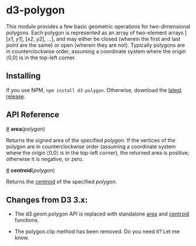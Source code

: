 # d3-polygon

This module provides a few basic geometric operations for two-dimensional polygons. Each polygon is represented as an array of two-element arrays [​[<i>x1</i>, <i>y1</i>], [<i>x2</i>, <i>y2</i>], …], and may either be closed (wherein the first and last point are the same) or open (wherein they are not). Typically polygons are in counterclockwise order, assuming a coordinate system where the origin ⟨0,0⟩ is in the top-left corner.

## Installing

If you use NPM, `npm install d3-polygon`. Otherwise, download the [latest release](https://github.com/d3/d3-polygon/releases/latest).

## API Reference

<a href="#area" name="area">#</a> <b>area</b>(<i>polygon</i>)

Returns the signed area of the specified *polygon*. If the vertices of the polygon are in counterclockwise order (assuming a coordinate system where the origin ⟨0,0⟩ is in the top-left corner), the returned area is positive; otherwise it is negative, or zero.

<a href="#centroid" name="centroid">#</a> <b>centroid</b>(<i>polygon</i>)

Returns the [centroid](https://en.wikipedia.org/wiki/Centroid) of the specified *polygon*.

## Changes from D3 3.x:

* The d3.geom.polygon API is replaced with standalone [area](#area) and [centroid](#centroid) functions.

* The polygon.clip method has been removed. Do you need it? Let me know.
